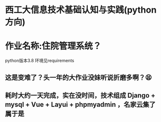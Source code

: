 # 西工大信息技术基础认知与实践(python方向)
# 作业名称:住院管理系统？
python版本3.8 环境见requirements
## 这是变难了？头一年的大作业没妹听说折磨多啊？😫
## 耗时大约一天完成，实在没时间，技术组成 Django + mysql + Vue + Layui + phpmyadmin ，名家云集了属于是
